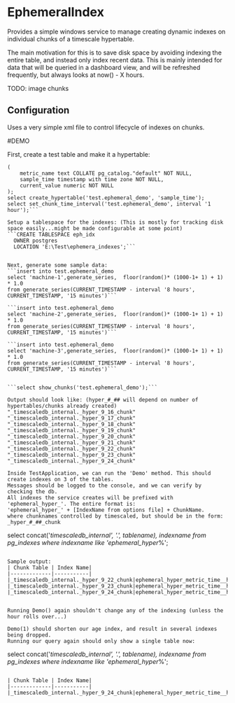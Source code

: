 # EphemeralIndex
 
Provides a simple windows service to manage creating dynamic indexes on individual chunks of a timescale hypertable.


The main motivation for this is to save disk space by avoiding indexing the entire table, and instead only index recent data. This is mainly intended for data that will be queried in a dashboard view, and will be refreshed frequently, but always looks at now() - X hours.

TODO: image chunks

## Configuration
Uses a very simple xml file to control lifecycle of indexes on chunks.





#DEMO

First, create a test table and make it a hypertable:
```CREATE TABLE test.ephemeral_demo
(
    metric_name text COLLATE pg_catalog."default" NOT NULL,
    sample_time timestamp with time zone NOT NULL,
    current_value numeric NOT NULL
);
select create_hypertable('test.ephemeral_demo', 'sample_time');
select set_chunk_time_interval('test.ephemeral_demo', interval '1 hour');```

Setup a tablespace for the indexes: (This is mostly for tracking disk space easily...might be made configurable at some point)
```CREATE TABLESPACE eph_idx
  OWNER postgres
  LOCATION 'E:\Test\ephemera_indexes';```


Next, generate some sample data:
```insert into test.ephemeral_demo
select 'machine-1',generate_series,  floor(random()* (1000-1+ 1) + 1) * 1.0 
from generate_series(CURRENT_TIMESTAMP - interval '8 hours', CURRENT_TIMESTAMP, '15 minutes')```

```insert into test.ephemeral_demo
select 'machine-2',generate_series,  floor(random()* (1000-1+ 1) + 1) * 1.0 
from generate_series(CURRENT_TIMESTAMP - interval '8 hours', CURRENT_TIMESTAMP, '15 minutes')```

```insert into test.ephemeral_demo
select 'machine-3',generate_series,  floor(random()* (1000-1+ 1) + 1) * 1.0 
from generate_series(CURRENT_TIMESTAMP - interval '8 hours', CURRENT_TIMESTAMP, '15 minutes')```


```select show_chunks('test.ephemeral_demo');```

Output should look like: (hyper_#_## will depend on number of hypertables/chunks already created)
"_timescaledb_internal._hyper_9_16_chunk"
"_timescaledb_internal._hyper_9_17_chunk"
"_timescaledb_internal._hyper_9_18_chunk"
"_timescaledb_internal._hyper_9_19_chunk"
"_timescaledb_internal._hyper_9_20_chunk"
"_timescaledb_internal._hyper_9_21_chunk"
"_timescaledb_internal._hyper_9_22_chunk"
"_timescaledb_internal._hyper_9_23_chunk"
"_timescaledb_internal._hyper_9_24_chunk"

Inside TestApplication, we can run the 'Demo' method. This should create indexes on 3 of the tables.
Messages should be logged to the console, and we can verify by checking the db.
All indexes the service creates will be prefixed with 'ephemeral_hyper_'. The entire format is:
'ephemeral_hyper_' + [IndexName from options file] + ChunkName.
where chunknames controlled by timescaled, but should be in the form: _hyper_#_##_chunk

```
select concat('_timescaledb_internal', '.', tablename), indexname from pg_indexes where indexname like 'ephemeral_hyper_%';

```

Sample output:
| Chunk Table | Index Name|
|-------------|-----------|
|_timescaledb_internal._hyper_9_22_chunk|ephemeral_hyper_metric_time__hyper_9_22_chunk|
|_timescaledb_internal._hyper_9_23_chunk|ephemeral_hyper_metric_time__hyper_9_23_chunk|
|_timescaledb_internal._hyper_9_24_chunk|ephemeral_hyper_metric_time__hyper_9_24_chunk|


Running Demo() again shouldn't change any of the indexing (unless the hour rolls over...)

Demo(1) should shorten our age index, and result in several indexes being dropped.
Running our query again should only show a single table now:

```
select concat('_timescaledb_internal', '.', tablename), indexname from pg_indexes where indexname like 'ephemeral_hyper_%';

```

| Chunk Table | Index Name|
|-------------|-----------|
|_timescaledb_internal._hyper_9_24_chunk|ephemeral_hyper_metric_time__hyper_9_24_chunk|

